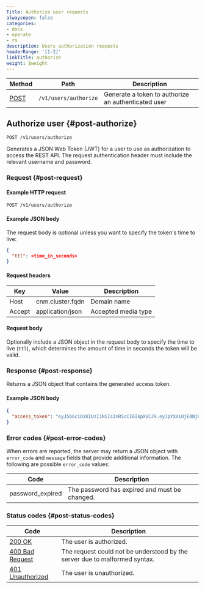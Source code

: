 ```yaml
---
Title: Authorize user requests
alwaysopen: false
categories:
- docs
- operate
- rs
description: Users authorization requests
headerRange: '[1-2]'
linkTitle: authorize
weight: $weight
---
```


| Method | Path | Description |
|--------|------|-------------|
| [POST](#post-authorize) | `/v1/users/authorize` | Generate a token to authorize an authenticated user |

## Authorize user {#post-authorize}

    POST /v1/users/authorize

Generates a JSON Web Token (JWT) for a user to use as authorization to access the REST API. The request authentication header must include the relevant username and password.

### Request {#post-request}

#### Example HTTP request

    POST /v1/users/authorize

#### Example JSON body

The request body is optional unless you want to specify the token's time to live:

```json
{
  "ttl": <time_in_seconds>
}
```

#### Request headers
| Key    | Value            | Description         |
|--------|------------------|---------------------|
| Host   | cnm.cluster.fqdn | Domain name         |
| Accept | application/json | Accepted media type |

#### Request body

Optionally include a JSON object in the request body to specify the time to live (`ttl`), which determines the amount of time in seconds the token will be valid.

### Response {#post-response}

Returns a JSON object that contains the generated access token.

#### Example JSON body

```json
{
  "access_token": "eyJ5bGciOiKIUzI1NiIsInR5cCI6IkpXVCJ9.eyJpYXViOjE0NjU0..."
}
```

### Error codes {#post-error-codes}

When errors are reported, the server may return a JSON object with
`error_code` and `message` fields that provide additional information.
The following are possible `error_code` values:

| Code | Description |
|------|-------------|
| password_expired | The password has expired and must be changed. |

### Status codes {#post-status-codes}

| Code | Description |
|------|-------------|
| [200 OK](https://www.rfc-editor.org/rfc/rfc9110.html#name-200-ok) | The user is authorized. |
| [400 Bad Request](https://www.rfc-editor.org/rfc/rfc9110.html#name-400-bad-request) | The request could not be understood by the server due to malformed syntax. |
| [401 Unauthorized](https://www.rfc-editor.org/rfc/rfc9110.html#name-401-unauthorized) | The user is unauthorized. |